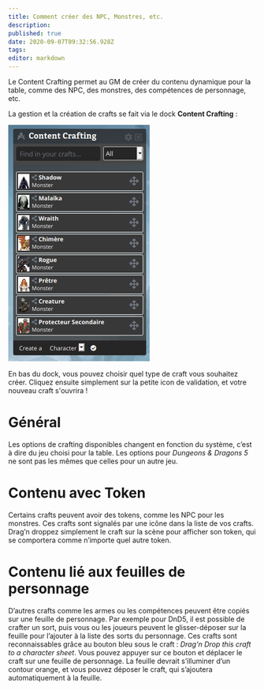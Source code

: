 ```yaml
---
title: Comment créer des NPC, Monstres, etc.
description: 
published: true
date: 2020-09-07T09:32:56.928Z
tags: 
editor: markdown
---
```


Le Content Crafting permet au GM de créer du contenu dynamique pour la table, comme des NPC, des monstres, des compétences de personnage, etc.

La gestion et la création de crafts se fait via le dock **Content Crafting** :

![content-crafting.png](/medias/content-crafting.png)

En bas du dock, vous pouvez choisir quel type de craft vous souhaitez créer. Cliquez ensuite simplement sur la petite icon de validation, et votre nouveau craft s'ouvrira !

# Général
Les options de crafting disponibles changent en fonction du système, c’est à dire du jeu choisi pour la table. Les options pour *Dungeons & Dragons 5* ne sont pas les mêmes que celles pour un autre jeu.

# Contenu avec Token
Certains crafts peuvent avoir des tokens, comme les NPC pour les monstres. Ces crafts sont signalés par une icône dans la liste de vos crafts. Drag’n droppez simplement le craft sur la scène pour afficher son token, qui se comportera comme n’importe quel autre token.

# Contenu lié aux feuilles de personnage
D’autres crafts comme les armes ou les compétences peuvent être copiés sur une feuille de personnage. Par exemple pour DnD5, il est possible de crafter un sort, puis vous ou les joueurs peuvent le glisser-déposer sur la feuille pour l’ajouter à la liste des sorts du personnage. Ces crafts sont reconnaissables grâce au bouton bleu sous le craft : *Drag'n Drop this craft to a character sheet*. Vous pouvez appuyer sur ce bouton et déplacer le craft sur une feuille de personnage. La feuille devrait s’illuminer d’un contour orange, et vous pouvez déposer le craft, qui s’ajoutera automatiquement à la feuille.